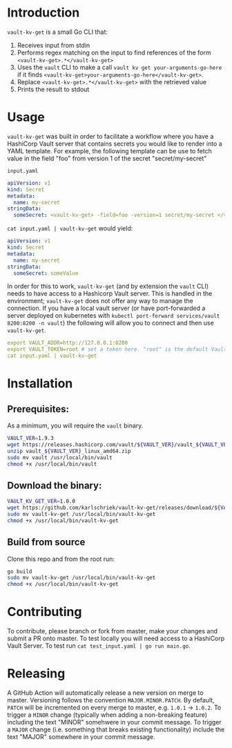 # Introduction

`vault-kv-get` is a small Go CLI that:
1. Receives input from stdin
2. Performs regex matching on the input to find references of the form `<vault-kv-get>.*</vault-kv-get>`
3. Uses the `vault` CLI to make a call `vault kv get your-arguments-go-here` if it finds `<vault-kv-get>your-arguments-go-here</vault-kv-get>`.
4. Replace `<vault-kv-get>.*</vault-kv-get>` with the retrieved value
5. Prints the result to stdout


# Usage

`vault-kv-get` was built in order to facilitate a workflow where you have a HashiCorp Vault server that contains secrets you would like to render into a YAML template. For example,
the following template can be use to fetch value in the field "foo" from version 1 of the secret "secret/my-secret"

`input.yaml`

```yaml
apiVersion: v1
kind: Secret
metadata:
  name: my-secret
stringData:
  someSecret: <vault-kv-get> -field=foo -version=1 secret/my-secret </vault-kv-get>
```

`cat input.yaml | vault-kv-get` would yield:

```yaml
apiVersion: v1
kind: Secret
metadata:
  name: my-secret
stringData:
  someSecret: someValue
```

In order for this to work, `vault-kv-get` (and by extension the `vault` CLI) needs to have access to a Hashicorp Vault server. This is handled in the environment; `vault-kv-get` does not offer any way to manage the connection. If you have a local vault server (or have port-forwarded a server deployed on kubernetes with `kubectl port-forward services/vault 8200:8200 -n vault`) the following will allow you to connect and then use `vault-kv-get`.

```yaml
export VAULT_ADDR=http://127.0.0.1:8200
export VAULT_TOKEN=root # set a token here. "root" is the default Vault token if deployed in "dev" mode
cat input.yaml | vault-kv-get
```



# Installation

## Prerequisites:

As a minimum, you will require the `vault` binary.

```bash
VAULT_VER=1.9.3
wget https://releases.hashicorp.com/vault/${VAULT_VER}/vault_${VAULT_VER}_linux_amd64.zip
unzip vault_${VAULT_VER}_linux_amd64.zip
sudo mv vault /usr/local/bin/vault
chmod +x /usr/local/bin/vault
```

## Download the binary:

```bash
VAULT_KV_GET_VER=1.0.0
wget https://github.com/karlschriek/vault-kv-get/releases/download/${VAULT_KV_GET_VER}/vault-kv-get
sudo mv vault-kv-get /usr/local/bin/vault-kv-get
chmod +x /usr/local/bin/vault-kv-get
```

## Build from source

Clone this repo and from the root run:
```bash
go build
sudo mv vault-kv-get /usr/local/bin/vault-kv-get
chmod +x /usr/local/bin/vault-kv-get
```

# Contributing

To contribute, please branch or fork from master, make your changes and submit a PR onto master. To test locally you will need access to a HashiCorp Vault Server. To test run `cat test_input.yaml | go run main.go`.

# Releasing

A GitHub Action will automatically release a new version on merge to master. Versioning follows the convention `MAJOR.MINOR.PATCH`. By default, `PATCH` will be incremented on every
merge to master, e.g. `1.0.1` -> `1.0.2`. To trigger a `MINOR` change (typically when adding a non-breaking feature) including the text "MINOR" somehwere in your commit message. 
To trigger a `MAJOR` change (i.e. something that breaks existing functionality) include the text "MAJOR" somewhere in your commit message.
